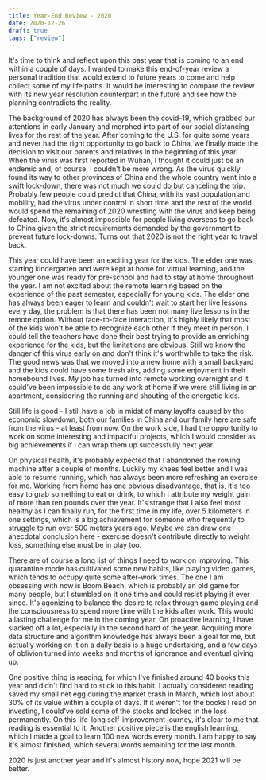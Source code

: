 ```yaml
---
title: Year-End Review - 2020
date: 2020-12-26
draft: true
tags: ["review"]
---
```


It's time to think and reflect upon this past year that is coming to an end within a couple of days.
I wanted to make this end-of-year review a personal tradition that would extend to future years to come and help collect some of my life paths.
It would be interesting to compare the review with its new year resolution counterpart in the future and see how the planning contradicts the reality.

The background of 2020 has always been the covid-19, which grabbed our attentions in early January and morphed into part of our social distancing lives for the rest of the year.
After coming to the U.S. for quite some years and never had the right opportunity to go back to China, we finally made the decision to visit our parents and relatives in the beginning of this year.
When the virus was first reported in Wuhan, I thought it could just be an endemic and, of course, I couldn't be more wrong.
As the virus quickly found its way to other provinces of China and the whole country went into a swift lock-down, there was not much we could do but canceling the trip.
Probably few people could predict that China, with its vast population and mobility, had the virus under control in short time and the rest of the world would spend the remaining of 2020 wrestling with the virus and keep being defeated.
Now, it's almost impossible for people living overseas to go back to China given the strict requirements demanded by the government to prevent future lock-downs.
Turns out that 2020 is not the right year to travel back.

This year could have been an exciting year for the kids.
The elder one was starting kindergarten and were kept at home for virtual learning, and the younger one was ready for pre-school and had to stay at home throughout the year.
I am not excited about the remote learning based on the experience of the past semester, especially for young kids.
The elder one has always been eager to learn and couldn't wait to start her live lessons every day, the problem is that there has been not many live lessons in the remote option.
Without face-to-face interaction, it's highly likely that most of the kids won't be able to recognize each other if they meet in person.
I could tell the teachers have done their best trying to provide an enriching experience for the kids, but the limitations are obvious.
Still we know the danger of this virus early on and don't think it's worthwhile to take the risk.
The good news was that we moved into a new home with a small backyard and the kids could have some fresh airs, adding some enjoyment in their homebound lives.
My job has turned into remote working overnight and it could've been impossible to do any work at home if we were still living in an apartment, considering the running and shouting of the energetic kids.

Still life is good - I still have a job in midst of many layoffs caused by the economic slowdown; both our families in China and our family here are safe from the virus - at least from now.
On the work side, I had the opportunity to work on some interesting and impactful projects, which I would consider as big achievements if I can wrap them up successfully next year.

On physical health, it's probably expected that I abandoned the rowing machine after a couple of months.
Luckily my knees feel better and I was able to resume running, which has always been more refreshing an exercise for me.
Working from home has one obvious disadvantage, that is, it's too easy to grab something to eat or drink, to which I attribute my weight gain of more than ten pounds over the year.
It's strange that I also feel most healthy as I can finally run, for the first time in my life, over 5 kilometers in one settings, which is a big achievement for someone who frequently to struggle to run over 500 meters years ago.
Maybe we can draw one anecdotal conclusion here - exercise doesn't contribute directly to weight loss, something else must be in play too.

There are of course a long list of things I need to work on improving.
This quarantine mode has cultivated some new habits, like playing video games, which tends to occupy quite some after-work times.
The one I am obsessing with now is Boom Beach, which is probably an old game for many people, but I stumbled on it one time and could resist playing it ever since.
It's agonizing to balance the desire to relax through game playing and the consciousness to spend more time with the kids after work.
This would a lasting challenge for me in the coming year.
On proactive learning, I have slacked off a lot, especially in the second hard of the year.
Acquiring more data structure and algorithm knowledge has always been a goal for me, but actually working on it on a daily basis is a huge undertaking, and a few days of oblivion turned into weeks and months of ignorance and eventual giving up.

One positive thing is reading, for which I've finished around 40 books this year and didn't find hard to stick to this habit.
I actually considered reading saved my small net egg during the market crash in March, which lost about 30% of its value within a couple of days.
If it weren't for the books I read on investing, I could've sold some of the stocks and locked in the loss permanently.
On this life-long self-improvement journey, it's clear to me that reading is essential to it.
Another positive piece is the english learning, which I made a goal to learn 100 new words every month.
I am happy to say it's almost finished, which several words remaining for the last month.

2020 is just another year and it's almost history now, hope 2021 will be better.
